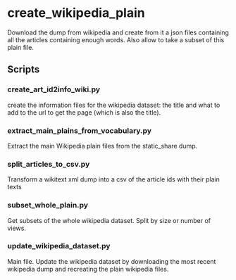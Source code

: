 # create_wikipedia_plain

Download the dump from wikipedia and create from it a json files containing all the articles containing enough words. Also allow to take a subset of this plain file.

## Scripts

### create_art_id2info_wiki.py

create the information files for the wikipedia dataset: the title and what to add to the url to get the page (which is also the title).

### extract_main_plains_from_vocabulary.py

Extract the main Wikipedia plain files from the static_share dump.

### split_articles_to_csv.py

Transform a wikitext xml dump into a csv of the article ids with their plain texts

### subset_whole_plain.py

Get subsets of the whole wikipedia dataset. Split by size or number of views.

### update_wikipedia_dataset.py

Main file. Update the wikipedia dataset by downloading the most recent wikipedia dump and recreating the plain wikipedia files.
